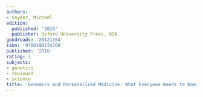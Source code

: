```yaml
---
authors:
- Snyder, Michael
edition:
  published: '2016'
  publisher: Oxford University Press, USA
goodreads: '28121354'
isbn: '9780190234768'
published: '2016'
rating: 3
subjects:
- genetics
- reviewed
- science
title: 'Genomics and Personalized Medicine: What Everyone Needs to Know(r)'
---
```


